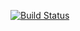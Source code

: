 [![Build Status](https://travis-ci.org/dobryakov/sendonfly-email.svg?branch=master)](https://travis-ci.org/dobryakov/sendonfly-email)
